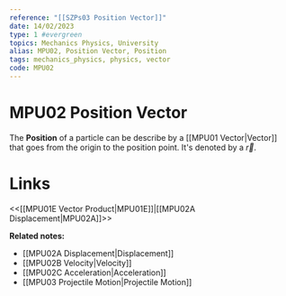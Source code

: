 ```yaml
---
reference: "[[SZPs03 Position Vector]]"
date: 14/02/2023
type: 1 #evergreen
topics: Mechanics Physics, University
alias: MPU02, Position Vector, Position
tags: mechanics_physics, physics, vector
code: MPU02
---
```

# MPU02 Position Vector

The **Position** of a particle can be describe by a [[MPU01 Vector|Vector]] that goes from the origin to the position point. It's denoted by a $\vec{r}$.

# Links
<<[[MPU01E Vector Product|MPU01E]]|[[MPU02A Displacement|MPU02A]]>>

**Related notes:**
- [[MPU02A Displacement|Displacement]]
- [[MPU02B Velocity|Velocity]]
- [[MPU02C Acceleration|Acceleration]]
- [[MPU03 Projectile Motion|Projectile Motion]]
